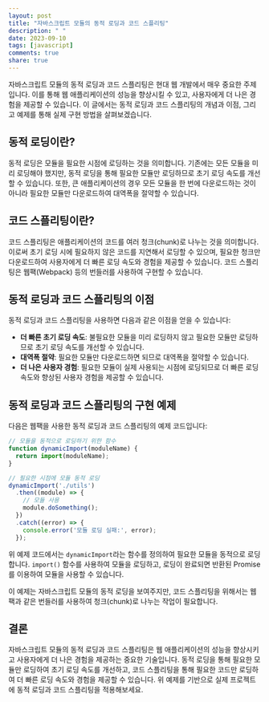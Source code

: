 ```yaml
---
layout: post
title: "자바스크립트 모듈의 동적 로딩과 코드 스플리팅"
description: " "
date: 2023-09-10
tags: [javascript]
comments: true
share: true
---
```


자바스크립트 모듈의 동적 로딩과 코드 스플리팅은 현대 웹 개발에서 매우 중요한 주제입니다. 이를 통해 웹 애플리케이션의 성능을 향상시킬 수 있고, 사용자에게 더 나은 경험을 제공할 수 있습니다. 이 글에서는 동적 로딩과 코드 스플리팅의 개념과 이점, 그리고 예제를 통해 실제 구현 방법을 살펴보겠습니다.

## 동적 로딩이란?

동적 로딩은 모듈을 필요한 시점에 로딩하는 것을 의미합니다. 기존에는 모든 모듈을 미리 로딩해야 했지만, 동적 로딩을 통해 필요한 모듈만 로딩하므로 초기 로딩 속도를 개선할 수 있습니다. 또한, 큰 애플리케이션의 경우 모든 모듈을 한 번에 다운로드하는 것이 아니라 필요한 모듈만 다운로드하여 대역폭을 절약할 수 있습니다.

## 코드 스플리팅이란?

코드 스플리팅은 애플리케이션의 코드를 여러 청크(chunk)로 나누는 것을 의미합니다. 이로써 초기 로딩 시에 필요하지 않은 코드를 지연해서 로딩할 수 있으며, 필요한 청크만 다운로드하여 사용자에게 더 빠른 로딩 속도와 경험을 제공할 수 있습니다. 코드 스플리팅은 웹팩(Webpack) 등의 번들러를 사용하여 구현할 수 있습니다.

## 동적 로딩과 코드 스플리팅의 이점

동적 로딩과 코드 스플리팅을 사용하면 다음과 같은 이점을 얻을 수 있습니다:

- **더 빠른 초기 로딩 속도**: 불필요한 모듈을 미리 로딩하지 않고 필요한 모듈만 로딩하므로 초기 로딩 속도를 개선할 수 있습니다.
- **대역폭 절약**: 필요한 모듈만 다운로드하면 되므로 대역폭을 절약할 수 있습니다.
- **더 나은 사용자 경험**: 필요한 모듈이 실제 사용되는 시점에 로딩되므로 더 빠른 로딩 속도와 향상된 사용자 경험을 제공할 수 있습니다.

## 동적 로딩과 코드 스플리팅의 구현 예제

다음은 웹팩을 사용한 동적 로딩과 코드 스플리팅의 예제 코드입니다:

```javascript
// 모듈을 동적으로 로딩하기 위한 함수
function dynamicImport(moduleName) {
  return import(moduleName);
}

// 필요한 시점에 모듈 동적 로딩
dynamicImport('./utils')
  .then((module) => {
    // 모듈 사용
    module.doSomething();
  })
  .catch((error) => {
    console.error('모듈 로딩 실패:', error);
  });
```

위 예제 코드에서는 `dynamicImport`라는 함수를 정의하여 필요한 모듈을 동적으로 로딩합니다. `import()` 함수를 사용하여 모듈을 로딩하고, 로딩이 완료되면 반환된 Promise를 이용하여 모듈을 사용할 수 있습니다.

이 예제는 자바스크립트 모듈의 동적 로딩을 보여주지만, 코드 스플리팅을 위해서는 웹팩과 같은 번들러를 사용하여 청크(chunk)로 나누는 작업이 필요합니다.

## 결론

자바스크립트 모듈의 동적 로딩과 코드 스플리팅은 웹 애플리케이션의 성능을 향상시키고 사용자에게 더 나은 경험을 제공하는 중요한 기술입니다. 동적 로딩을 통해 필요한 모듈만 로딩하여 초기 로딩 속도를 개선하고, 코드 스플리팅을 통해 필요한 코드만 로딩하여 더 빠른 로딩 속도와 경험을 제공할 수 있습니다. 위 예제를 기반으로 실제 프로젝트에 동적 로딩과 코드 스플리팅을 적용해보세요.